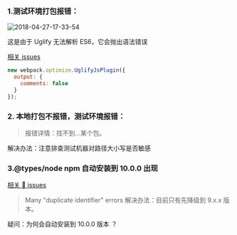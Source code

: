 ### 1.测试环境打包报错：

![2018-04-27-17-33-54](http://p6fy6gb44.bkt.clouddn.com/2018-04-27-17-33-54.png)

这是由于 Uglify 无法解析 ES6，它会抛出语法错误

[相关 issues](https://github.com/webpack/webpack/issues/2972)

```js
new webpack.optimize.UglifyJsPlugin({
  output: {
    comments: false
  }
});
```

### 2. 本地打包不报错，测试环境报错：

> 报错详情：找不到...某个包。

解决办法：注意排查测试机器对路径大小写是否敏感

### 3.@types/node npm 自动安装到 10.0.0 出现

[相关  issues](https://github.com/aurelia/cli/issues/520)

> Many "duplicate identifier" errors
> 解决办法：目前只有先降级到 9.x.x 版本。

疑问：为何会自动安装到 10.0.0 版本 ？
